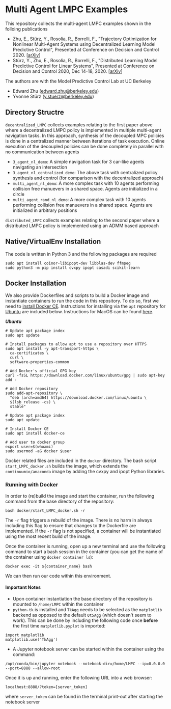 # Multi Agent LMPC Examples

This repository collects the multi-agent LMPC examples shown in the folloing publications

- Zhu, E., St&uuml;rz, Y., Rosolia, R., Borrelli, F., "Trajectory Optimization for Nonlinear Multi-Agent Systems using Decentralized Learning Model Predictive Control", Presented at Conference on Decision and Control 2020. [[arXiv](https://arxiv.org/abs/2004.01298)]
- St&uuml;rz, Y., Zhu, E., Rosolia, R., Borrelli, F., "Distributed Learning Model Predictive Control for Linear Systems", Presented at Conference on Decision and Control 2020, Dec 14-18, 2020. [[arXiv](https://arxiv.org/abs/2006.13406)]

The authors are with the Model Predictive Control Lab at UC Berkeley
- Edward Zhu (edward.zhu@berkeley.edu)
- Yvonne St&uuml;rz (y.stuerz@berkeley.edu)

## Directory Structre

`decentralized_LMPC` collects examples relating to the first paper above where a decentralized LMPC policy is implemented in multiple multi-agent navigation tasks. In this approach, synthesis of the decoupled MPC policies is done in a centralized manner between iterations of task execution. Online execution of the decoupled policies can be done completely in parallel with no communication between agents
- `3_agent_nl_demo`: A simple navigation task for 3 car-like agents navigating an intersection
- `3_agent_nl_centralized_demo`: The above task with centralized policy synthesis and control (for comparison with the decentralized approach)
- `multi_agent_nl_demo`: A more complex task with 10 agents performing collision free manuevers in a shared space. Agents are initialized in a circle
- `multi_agent_rand_nl_demo`: A more complex task with 10 agents performing collision free manuevers in a shared space. Agents are initialized in arbitrary positions

`distributed_LMPC` collects examples relating to the second paper where a distributed LMPC policy is implemented using an ADMM based approach

## Native/VirtualEnv Installation

The code is written in Python 3 and the following packages are required

```
sudo apt install coinor-libipopt-dev libblas-dev ffmpeg
sudo python3 -m pip install cvxpy ipopt casadi scikit-learn
```

## Docker Installation

We also provide Dockerfiles and scripts to build a Docker image and instantiate containers to run the code in this repository. To do so, first we need to [install Docker CE](https://docs.docker.com/install/). Instructions for installing via the `apt` repository for [Ubuntu](https://docs.docker.com/install/linux/docker-ce/ubuntu/) are included below. Instructions for MacOS can be found [here](https://docs.docker.com/docker-for-mac/install/).

___Ubuntu___

```
# Update apt package index
sudo apt update

# Install packages to allow apt to use a repository over HTTPS
sudo apt install -y apt-transport-https \
  ca-certificates \
  curl \
  software-properties-common

# Add Docker's official GPG key
curl -fsSL https://download.docker.com/linux/ubuntu/gpg | sudo apt-key add -

# Add Docker repository
sudo add-apt-repository \
  "deb [arch=amd64] https://download.docker.com/linux/ubuntu \
  $(lsb_release -cs) \
  stable"

# Update apt package index
sudo apt update

# Install Docker CE
sudo apt install docker-ce

# Add user to docker group
export user=$(whoami)
sudo usermod -aG docker $user
```

Docker related files are included in the `docker` directory. The bash script `start_LMPC_docker.sh` builds the image, which extends the `continuumio/anaconda` image by adding the cvxpy and ipopt Python libraries.

### Running with Docker

In order to (re)build the image and start the container, run the following command from the base directory of the repository:

```
bash docker/start_LMPC_docker.sh -r
```

The `-r` flag triggers a rebuild of the image. There is no harm in always including this flag to ensure that changes to the Dockerfile are implemented. If the `-r` flag is not specified, a container will be instantiated using the most recent build of the image.

Once the container is running, open up a new terminal and use the following command to start a bash session in the container (you can get the name of the container using `docker container ls`):

```
docker exec -it ${container_name} bash
```

We can then run our code within this environment.

#### Important Notes

- Upon container instantiation the base directory of the repository is mounted to `/home/LMPC` within the container
- `python-tk` is installed and `TkAgg` needs to be selected as the `matplotlib` backend as opposed to the default `Qt5Agg` (which doesn't seem to work). This can be done by including the following code once __before__ the first time `matplotlib.pyplot` is imported:
```
import matplotlib
matplotlib.use('TkAgg')
```
- A Jupyter notebook server can be started within the container using the command:
```
/opt/conda/bin/jupyter notebook --notebook-dir=/home/LMPC --ip=0.0.0.0 --port=8888 --allow-root
```
Once it is up and running, enter the following URL into a web browser:
```
localhost:8888/?token=[server_token]
```
where `server_token` can be found in the terminal print-out after starting the notebook server
